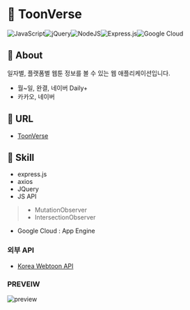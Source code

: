 # 👀 ToonVerse

![JavaScript](https://img.shields.io/badge/javascript-%23323330.svg?style=for-the-badge&logo=javascript&logoColor=%23F7DF1E)![jQuery](https://img.shields.io/badge/jquery-%230769AD.svg?style=for-the-badge&logo=jquery&logoColor=white)![NodeJS](https://img.shields.io/badge/node.js-6DA55F?style=for-the-badge&logo=node.js&logoColor=white)![Express.js](https://img.shields.io/badge/express.js-%23404d59.svg?style=for-the-badge&logo=express&logoColor=%2361DAFB)![Google Cloud](https://img.shields.io/badge/GoogleCloud-%234285F4.svg?style=for-the-badge&logo=google-cloud&logoColor=white)

## 👀 About
일자별, 플랫폼별 웹툰 정보를 볼 수 있는 웹 애플리케이션입니다.
- 월~일, 완결, 네이버 Daily+
- 카카오, 네이버

## 🔗 URL
- [ToonVerse](https://toonverse-384308.du.r.appspot.com/)

## 📌 Skill
- express.js
- axios
- JQuery
- JS API
> - MutationObserver
> - IntersectionObserver

- Google Cloud : App Engine

### 외부 API
- [Korea Webtoon API](https://github.com/HyeokjaeLee/korea-webtoon-api)


### PREVEIW
![preview](https://user-images.githubusercontent.com/93576045/229733483-d91d5a93-56cd-4274-9bbf-48ca2ff223ca.png)
